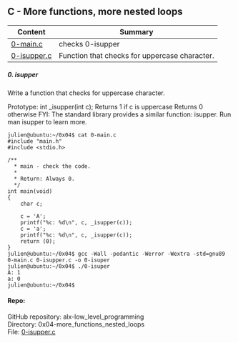 ## C - More functions, more nested loops

| Content | Summary |
| ------ | ------ |
|[0-main.c](0-main.c) |checks 0-isupper |
|[0-isupper.c](0-isupper.c)|Function that checks for uppercase character.|

##### 0. isupper<br>
Write a function that checks for uppercase character.

Prototype: int _isupper(int c);
Returns 1 if c is uppercase
Returns 0 otherwise
FYI: The standard library provides a similar function: isupper. Run man isupper to learn more.

```
julien@ubuntu:~/0x04$ cat 0-main.c
#include "main.h"
#include <stdio.h>

/**
  * main - check the code.
  *
  * Return: Always 0.
  */
int main(void)
{
    char c;

    c = 'A';
    printf("%c: %d\n", c, _isupper(c));
    c = 'a';
    printf("%c: %d\n", c, _isupper(c));
    return (0);
}
julien@ubuntu:~/0x04$ gcc -Wall -pedantic -Werror -Wextra -std=gnu89 0-main.c 0-isupper.c -o 0-isuper
julien@ubuntu:~/0x04$ ./0-isuper 
A: 1
a: 0
julien@ubuntu:~/0x04$
```
#### Repo:<br>
GitHub repository: alx-low_level_programming<br>
Directory: 0x04-more_functions_nested_loops<br>
File: [0-isupper.c](0-isupper.c)
